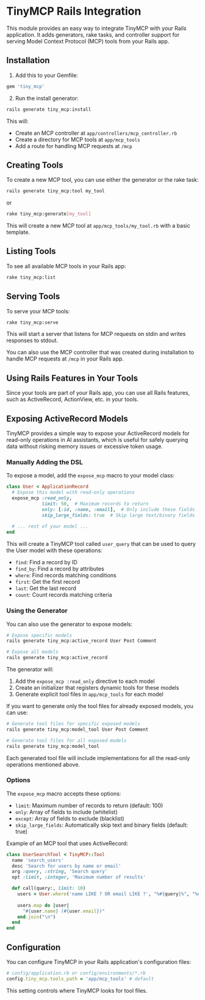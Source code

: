 # TinyMCP Rails Integration

This module provides an easy way to integrate TinyMCP with your Rails application. It adds generators, rake tasks, and controller support for serving Model Context Protocol (MCP) tools from your Rails app.

## Installation

1. Add this to your Gemfile:

```ruby
gem 'tiny_mcp'
```

2. Run the install generator:

```bash
rails generate tiny_mcp:install
```

This will:

- Create an MCP controller at `app/controllers/mcp_controller.rb`
- Create a directory for MCP tools at `app/mcp_tools`
- Add a route for handling MCP requests at `/mcp`

## Creating Tools

To create a new MCP tool, you can use either the generator or the rake task:

```bash
rails generate tiny_mcp:tool my_tool
```

or

```bash
rake tiny_mcp:generate[my_tool]
```

This will create a new MCP tool at `app/mcp_tools/my_tool.rb` with a basic template.

## Listing Tools

To see all available MCP tools in your Rails app:

```bash
rake tiny_mcp:list
```

## Serving Tools

To serve your MCP tools:

```bash
rake tiny_mcp:serve
```

This will start a server that listens for MCP requests on stdin and writes responses to stdout.

You can also use the MCP controller that was created during installation to handle MCP requests at `/mcp` in your Rails app.

## Using Rails Features in Your Tools

Since your tools are part of your Rails app, you can use all Rails features, such as ActiveRecord, ActionView, etc. in your tools.

## Exposing ActiveRecord Models

TinyMCP provides a simple way to expose your ActiveRecord models for read-only operations in AI assistants, which is useful for safely querying data without risking memory issues or excessive token usage.

### Manually Adding the DSL

To expose a model, add the `expose_mcp` macro to your model class:

```ruby
class User < ApplicationRecord
  # Expose this model with read-only operations
  expose_mcp :read_only, 
             limit: 50,  # Maximum records to return
             only: [:id, :name, :email],  # Only include these fields
             skip_large_fields: true  # Skip large text/binary fields
             
  # ... rest of your model ...
end
```

This will create a TinyMCP tool called `user_query` that can be used to query the User model with these operations:
- `find`: Find a record by ID
- `find_by`: Find a record by attributes
- `where`: Find records matching conditions
- `first`: Get the first record
- `last`: Get the last record
- `count`: Count records matching criteria

### Using the Generator

You can also use the generator to expose models:

```bash
# Expose specific models
rails generate tiny_mcp:active_record User Post Comment

# Expose all models
rails generate tiny_mcp:active_record
```

The generator will:
1. Add the `expose_mcp :read_only` directive to each model
2. Create an initializer that registers dynamic tools for these models
3. Generate explicit tool files in `app/mcp_tools` for each model

If you want to generate only the tool files for already exposed models, you can use:

```bash
# Generate tool files for specific exposed models
rails generate tiny_mcp:model_tool User Post Comment

# Generate tool files for all exposed models
rails generate tiny_mcp:model_tool
```

Each generated tool file will include implementations for all the read-only operations mentioned above.

### Options

The `expose_mcp` macro accepts these options:

- `limit`: Maximum number of records to return (default: 100)
- `only`: Array of fields to include (whitelist)
- `except`: Array of fields to exclude (blacklist)
- `skip_large_fields`: Automatically skip text and binary fields (default: true)

Example of an MCP tool that uses ActiveRecord:

```ruby
class UserSearchTool < TinyMCP::Tool
  name 'search_users'
  desc 'Search for users by name or email'
  arg :query, :string, 'Search query'
  opt :limit, :integer, 'Maximum number of results'

  def call(query:, limit: 10)
    users = User.where('name LIKE ? OR email LIKE ?', "%#{query}%", "%#{query}%").limit(limit)
    
    users.map do |user|
      "#{user.name} (#{user.email})"
    end.join("\n")
  end
end
```

## Configuration

You can configure TinyMCP in your Rails application's configuration files:

```ruby
# config/application.rb or config/environments/*.rb
config.tiny_mcp.tools_path = 'app/mcp_tools' # default
```

This setting controls where TinyMCP looks for tool files.

